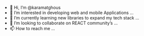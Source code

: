 - 👋 Hi, I’m @karamatghous
- 👀 I’m interested in developing web and mobile Applications ...
- 🌱 I’m currently learning new libraries to expand my tech stack ...
- 💞️ I’m looking to collaborate on REACT community’s ...
- 📫 How to reach me  ...

<!---
karamatghous/karamatghous is a ✨ special ✨ repository because its `README.md` (this file) appears on your GitHub profile.
You can click the Preview link to take a look at your changes.
--->
